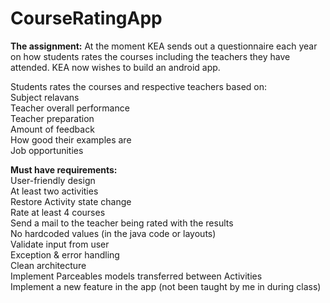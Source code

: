 # CourseRatingApp


**The assignment:**
At the moment KEA sends out a questionnaire each year on how students rates the courses including the teachers they have attended. KEA now wishes to build an android app.

Students rates the courses and respective teachers based on:  
Subject relavans  
Teacher overall performance  
Teacher preparation  
Amount of feedback  
How good their examples are  
Job opportunities  

**Must have requirements:**  
User-friendly design  
At least two activities  
Restore Activity state change  
Rate at least 4 courses  
Send a mail to the teacher being rated with the results  
No hardcoded values (in the java code or layouts)  
Validate input from user  
Exception & error handling  
Clean architecture  
Implement Parceables models transferred between Activities  
Implement a new feature in the app (not been taught by me in during class)  


